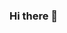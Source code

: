 ### Hi there 👋

<!--
**IsmaelPeccin/IsmaelPeccin** is a ✨ _special_ ✨ repository because its `README.md` (this file) appears on your GitHub profile.

## Olá, me chamo Ismael! 
### Bem vindo(a) ao meu perfil GitHub 👋

- 🤓 Atualmente sou estudante de Desnvolvimento de Software na Trybe.
- 🌱 Atualmente estou aprendendo Node.js
- 💬Me pergunte sobre Futebol
- 😄 Pronomes: Ele / Dele 
- 📫 Como entrar em contato comigo:
- ismaelpeccin@gmail.com
-->
